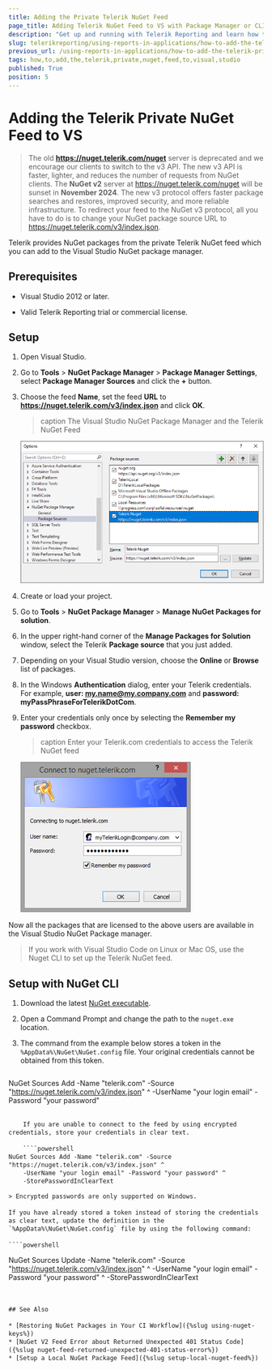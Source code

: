 ```yaml
---
title: Adding the Private Telerik NuGet Feed
page_title: Adding Telerik NuGet Feed to VS with Package Manager or CLI
description: "Get up and running with Telerik Reporting and learn how to add quickly and easy the Telerik private NuGet feed to Visual Studio with the NuGet Package Manager or NuGet CLI in this step-by-step tutorial."
slug: telerikreporting/using-reports-in-applications/how-to-add-the-telerik-private-nuget-feed-to-visual-studio
previous_url: /using-reports-in-applications/how-to-add-the-telerik-private-nuget-feed-to-visual-studio, /add-the-telerik-private-nuget-feed-to-visual-studio
tags: how,to,add,the,telerik,private,nuget,feed,to,visual,studio
published: True
position: 5
---
```


# Adding the Telerik Private NuGet Feed to VS

> The old **https://nuget.telerik.com/nuget** server is deprecated and we encourage our clients to switch to the v3 API. The new v3 API is faster, lighter, and reduces the number of requests from NuGet clients. The **NuGet v2** server at https://nuget.telerik.com/nuget will be sunset in **November 2024**. The new v3 protocol offers faster package searches and restores, improved security, and more reliable infrastructure. To redirect your feed to the NuGet v3 protocol, all you have to do is to change your NuGet package source URL to https://nuget.telerik.com/v3/index.json.  

Telerik provides NuGet packages from the private Telerik NuGet feed which you can add to the Visual Studio NuGet package manager.

## Prerequisites

* Visual Studio 2012 or later.

* Valid Telerik Reporting trial or commercial license.

## Setup

1. Open Visual Studio.
1. Go to __Tools__ > __NuGet Package Manager__ > __Package Manager Settings__, select __Package Manager Sources__ and click the __+__ button.
1. Choose the feed __Name__, set the feed __URL__ to __https://nuget.telerik.com/v3/index.json__ and click __OK__.

	>caption The Visual Studio NuGet Package Manager and the Telerik NuGet Feed

	![Telerik Nuget Feed in Visual Studio NuGet Package Manager](images/nuged-feed-in-npm.png)

1. Create or load your project.
1. Go to __Tools__ > __NuGet Package Manager__ > __Manage NuGet Packages for solution__.
1. In the upper right-hand corner of the __Manage Packages for Solution__ window, select the Telerik __Package source__ that you just added.
1. Depending on your Visual Studio version, choose the __Online__ or __Browse__ list of packages.
1. In the Windows **Authentication** dialog, enter your Telerik credentials. For example, **user: my.name@my.company.com** and **password: myPassPhraseForTelerikDotCom**.
1. Enter your credentials only once by selecting the __Remember my password__ checkbox.

	>caption Enter your Telerik.com credentials to access the Telerik NuGet feed

	![Telerik.com credentials form to access the Telerik NuGet Feed](images/nuget-credentials.png)

Now all the packages that are licensed to the above users are available in the Visual Studio NuGet Package manager.

> If you work with Visual Studio Code on Linux or Mac OS, use the Nuget CLI to set up the Telerik NuGet feed.

## Setup with NuGet CLI

1. Download the latest [NuGet executable](https://dist.nuget.org/win-x86-commandline/latest/nuget.exe).
1. Open a Command Prompt and change the path to the `nuget.exe` location.
1. The command from the example below stores a token in the `%AppData%\NuGet\NuGet.config` file. Your original credentials cannot be obtained from this token.

	````powershell
NuGet Sources Add -Name "telerik.com" -Source "https://nuget.telerik.com/v3/index.json" ^
	-UserName "your login email" -Password "your password"
````

	If you are unable to connect to the feed by using encrypted credentials, store your credentials in clear text.

	````powershell
NuGet Sources Add -Name "telerik.com" -Source "https://nuget.telerik.com/v3/index.json" ^
	-UserName "your login email" -Password "your password" ^
	-StorePasswordInClearText
````

	> Encrypted passwords are only supported on Windows.

	If you have already stored a token instead of storing the credentials as clear text, update the definition in the `%AppData%\NuGet\NuGet.config` file by using the following command:

	````powershell
NuGet Sources Update -Name "telerik.com" -Source "https://nuget.telerik.com/v3/index.json" ^
	-UserName "your login email" -Password "your password" ^
	-StorePasswordInClearText
````


## See Also

* [Restoring NuGet Packages in Your CI Workflow]({%slug using-nuget-keys%})
* [NuGet V2 Feed Error about Returned Unexpected 401 Status Code]({%slug nuget-feed-returned-unexpected-401-status-error%})
* [Setup a Local NuGet Package Feed]({%slug setup-local-nuget-feed%})
